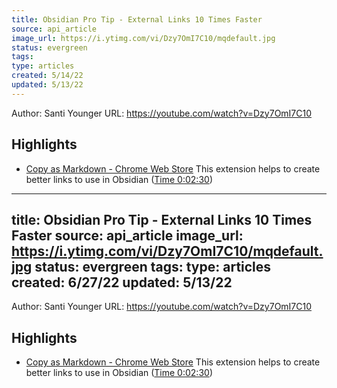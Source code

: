 ```yaml
---
title: Obsidian Pro Tip - External Links 10 Times Faster
source: api_article
image_url: https://i.ytimg.com/vi/Dzy7OmI7C10/mqdefault.jpg
status: evergreen
tags: 
type: articles
created: 5/14/22
updated: 5/13/22
---
```


Author: Santi Younger
URL: https://youtube.com/watch?v=Dzy7OmI7C10

## Highlights
- [Copy as Markdown - Chrome Web Store](https://chrome.google.com/webstore/detail/copy-as-markdown/fkeaekngjflipcockcnpobkpbbfbhmdn/related?hl=en)
  This extension helps to create better links to use in Obsidian ([Time 0:02:30](https://annotate.tv/watch/627e7fc2cd55ee0009ef262b?annotationId=627e8055218dae0009d8bd91))
---
title: Obsidian Pro Tip - External Links 10 Times Faster
source: api_article
image_url: https://i.ytimg.com/vi/Dzy7OmI7C10/mqdefault.jpg
status: evergreen
tags: 
type: articles
created: 6/27/22
updated: 5/13/22
---

Author: Santi Younger
URL: https://youtube.com/watch?v=Dzy7OmI7C10

## Highlights
- [Copy as Markdown - Chrome Web Store](https://chrome.google.com/webstore/detail/copy-as-markdown/fkeaekngjflipcockcnpobkpbbfbhmdn/related?hl=en)
  This extension helps to create better links to use in Obsidian ([Time 0:02:30](https://annotate.tv/watch/627e7fc2cd55ee0009ef262b?annotationId=627e8055218dae0009d8bd91))

